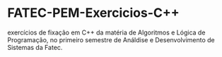 # FATEC-PEM-Exercicios-C++
 exercícios de fixação em C++ da matéria de Algoritmos e Lógica de Programação, no primeiro semestre de Análdise e Desenvolvimento de Sistemas da Fatec.
